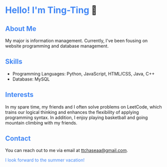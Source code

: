 # <span style="color: #4287f5;">Hello! I'm Ting-Ting</span> :wave:

## <span style="color: #4287f5;">About Me</span>
My major is information management. Currently, I've been fousing on website programming and database management.

## <span style="color: #4287f5;">Skills</span>
- Programming Languages: Python, JavaScript, HTML/CSS, Java, C++
- Database: MySQL

## <span style="color: #4287f5;">Interests</span>
In my spare time, my friends and I often solve problems on LeetCode, which trains our logical thinking and enhances the flexibility of applying programming syntax. 
In addition, I enjoy playing basketball and going mountain climbing with my friends.

## <span style="color: #4287f5;">Contact</span>
You can reach out to me via email at ttchaseaa@gmail.com.

<span style="color: #4287f5;">I look forward to the summer vacation!</span>
